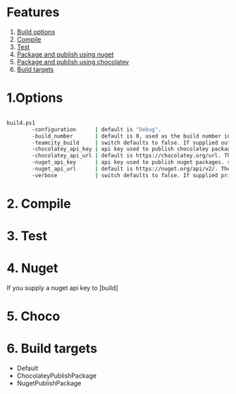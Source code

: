 # Features
1. [Build options](#1options)
2. [Compile](#2compile)
3. [Test](#3Test)
4. [Package and publish using nuget](#4nuget)
5. [Package and publish using chocolatey](#5choco)
6. [Build targets](#6targets)
# 1.<a name="options"></a>Options

```bash

build.ps1
		-configuration		| default is "Debug".
		-build_number		| default is 0, used as the build number in assembly version information.
		-teamcity_build		| switch defaults to false. If supplied outputs version information to.teamcity during the build, so teamcity build version matches build artifact versions.
		-chocolatey_api_key	| api key used to publish chocolatey packages. see: ChocolateyPublishPackage targets
		-chocolatey_api_url	| default is https://chocolatey.org/url. The url of chocolatey server to publish packages to. 
		-nuget_api_key		| api key used to publish nuget packages. see: NugetPublishPackage targets
		-nuget_api_url		| default is https://nuget.org/api/v2/. The url of nuget server to publish packages to. 
		-verbose			| switch defaults to false. If supplied prints out detailed logging to the console.
```

# 2. Compile
# 3. Test
# 4. Nuget
If you supply a nuget api key to [build]
# 5. Choco
# 6. Build targets
* Default
* ChocolateyPublishPackage
* NugetPublishPackage
